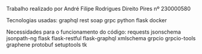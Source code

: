 Trabalho realizado por André Filipe Rodrigues Direito Pires 
nº 230000580

Tecnologias usadas:
graphql
rest
soap
grpc
python
flask
docker

Necessidades para o funcionamento do código:
requests
jsonschema
jsonpath-ng
flask
flask-restful
flask-graphql
xmlschema
grpcio
grpcio-tools
graphene
protobuf
setuptools
tk
